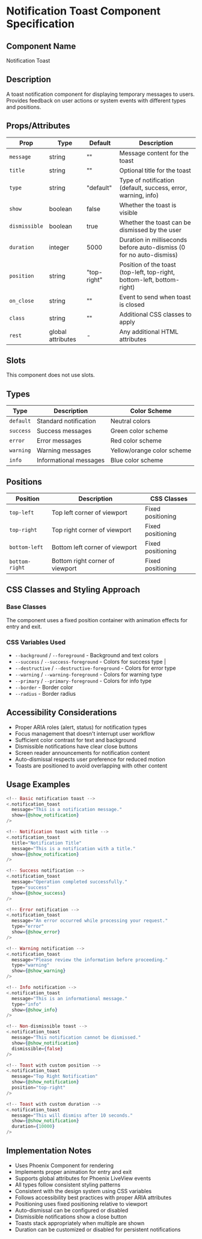 # Notification Toast Component Specification

## Component Name
Notification Toast

## Description
A toast notification component for displaying temporary messages to users. Provides feedback on user actions or system events with different types and positions.

## Props/Attributes
| Prop | Type | Default | Description |
|------|------|---------|-------------|
| `message` | string | "" | Message content for the toast |
| `title` | string | "" | Optional title for the toast |
| `type` | string | "default" | Type of notification (default, success, error, warning, info) |
| `show` | boolean | false | Whether the toast is visible |
| `dismissible` | boolean | true | Whether the toast can be dismissed by the user |
| `duration` | integer | 5000 | Duration in milliseconds before auto-dismiss (0 for no auto-dismiss) |
| `position` | string | "top-right" | Position of the toast (top-left, top-right, bottom-left, bottom-right) |
| `on_close` | string | "" | Event to send when toast is closed |
| `class` | string | "" | Additional CSS classes to apply |
| `rest` | global attributes | - | Any additional HTML attributes |

## Slots
This component does not use slots.

## Types
| Type | Description | Color Scheme |
|------|-------------|--------------|
| `default` | Standard notification | Neutral colors |
| `success` | Success messages | Green color scheme |
| `error` | Error messages | Red color scheme |
| `warning` | Warning messages | Yellow/orange color scheme |
| `info` | Informational messages | Blue color scheme |

## Positions
| Position | Description | CSS Classes |
|----------|-------------|-------------|
| `top-left` | Top left corner of viewport | Fixed positioning |
| `top-right` | Top right corner of viewport | Fixed positioning |
| `bottom-left` | Bottom left corner of viewport | Fixed positioning |
| `bottom-right` | Bottom right corner of viewport | Fixed positioning |

## CSS Classes and Styling Approach
### Base Classes
The component uses a fixed position container with animation effects for entry and exit.

### CSS Variables Used
- `--background` / `--foreground` - Background and text colors
- `--success` / `--success-foreground` - Colors for success type |
- `--destructive` / `--destructive-foreground` - Colors for error type
- `--warning` / `--warning-foreground` - Colors for warning type
- `--primary` / `--primary-foreground` - Colors for info type
- `--border` - Border color
- `--radius` - Border radius

## Accessibility Considerations
- Proper ARIA roles (alert, status) for notification types
- Focus management that doesn't interrupt user workflow
- Sufficient color contrast for text and background
- Dismissible notifications have clear close buttons
- Screen reader announcements for notification content
- Auto-dismissal respects user preference for reduced motion
- Toasts are positioned to avoid overlapping with other content

## Usage Examples
```heex
<!-- Basic notification toast -->
<.notification_toast
  message="This is a notification message."
  show={@show_notification}
/>

<!-- Notification toast with title -->
<.notification_toast
  title="Notification Title"
  message="This is a notification with a title."
  show={@show_notification}
/>

<!-- Success notification -->
<.notification_toast
  message="Operation completed successfully."
  type="success"
  show={@show_success}
/>

<!-- Error notification -->
<.notification_toast
  message="An error occurred while processing your request."
  type="error"
  show={@show_error}
/>

<!-- Warning notification -->
<.notification_toast
  message="Please review the information before proceeding."
  type="warning"
  show={@show_warning}
/>

<!-- Info notification -->
<.notification_toast
  message="This is an informational message."
  type="info"
  show={@show_info}
/>

<!-- Non-dismissible toast -->
<.notification_toast
  message="This notification cannot be dismissed."
  show={@show_notification}
  dismissible={false}
/>

<!-- Toast with custom position -->
<.notification_toast
  message="Top Right Notification"
  show={@show_notification}
  position="top-right"
/>

<!-- Toast with custom duration -->
<.notification_toast
  message="This will dismiss after 10 seconds."
  show={@show_notification}
  duration={10000}
/>
```

## Implementation Notes
- Uses Phoenix Component for rendering
- Implements proper animation for entry and exit
- Supports global attributes for Phoenix LiveView events
- All types follow consistent styling patterns
- Consistent with the design system using CSS variables
- Follows accessibility best practices with proper ARIA attributes
- Positioning uses fixed positioning relative to viewport
- Auto-dismissal can be configured or disabled
- Dismissible notifications show a close button
- Toasts stack appropriately when multiple are shown
- Duration can be customized or disabled for persistent notifications